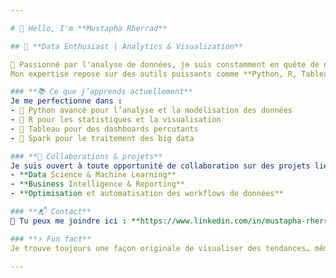 ```yaml
---

# 👋 Hello, I'm **Mustapha Rherrad**  

## 🚀 **Data Enthusiast | Analytics & Visualization**  

🔎 Passionné par l'analyse de données, je suis constamment en quête de nouvelles approches pour transformer les données en **insights exploitables**. 
Mon expertise repose sur des outils puissants comme **Python, R, Tableau et Spark** pour explorer, traiter et visualiser l'information.  

### **📚 Ce que j’apprends actuellement**  
Je me perfectionne dans :  
- 🔹 Python avancé pour l’analyse et la modélisation des données  
- 🔹 R pour les statistiques et la visualisation  
- 🔹 Tableau pour des dashboards percutants  
- 🔹 Spark pour le traitement des big data  

### **🤝 Collaborations & projets**  
Je suis ouvert à toute opportunité de collaboration sur des projets liés à :  
- **Data Science & Machine Learning**  
- **Business Intelligence & Reporting**  
- **Optimisation et automatisation des workflows de données**  

### **📬 Contact**  
📧 Tu peux me joindre ici : **https://www.linkedin.com/in/mustapha-rherrad-07804a1b3/**

### **⚡ Fun fact**  
Je trouve toujours une façon originale de visualiser des tendances… même dans la vie quotidienne ! 📊✨  

---
```




<!---
MustaphaRherrad/MustaphaRherrad is a ✨ special ✨ repository because its `README.md` (this file) appears on your GitHub profile.
You can click the Preview link to take a look at your changes.
--->
